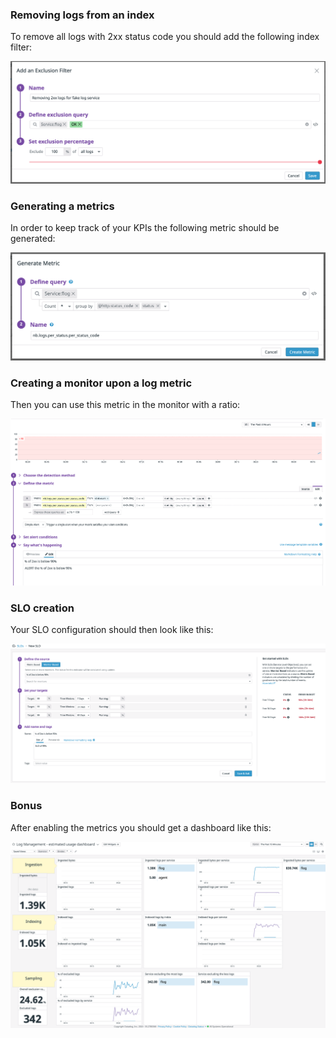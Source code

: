 
### Removing logs from an index

To remove all logs with 2xx status code you should add the following index filter:

![index-filter](https://raw.githubusercontent.com/l0k0ms/workshops/master/log-workshop-4/images/index-filter.png)

### Generating a metrics

In order to keep track of your KPIs the following metric should be generated:

![generate-metric](https://raw.githubusercontent.com/l0k0ms/workshops/master/log-workshop-4/images/generate-metric.png)

### Creating a monitor upon a log metric

Then you can use this metric in the monitor with a ratio:

![monitor-metric-config](https://raw.githubusercontent.com/l0k0ms/workshops/master/log-workshop-4/images/monitor-metric-config.png)

### SLO creation

Your SLO configuration should then look like this:

![slo-config](https://raw.githubusercontent.com/l0k0ms/workshops/master/log-workshop-4/images/slo-config.png)

### Bonus

After enabling the metrics you should get a dashboard like this:

![log-dashboard](https://raw.githubusercontent.com/l0k0ms/workshops/master/log-workshop-4/images/log-dashboard.png)
